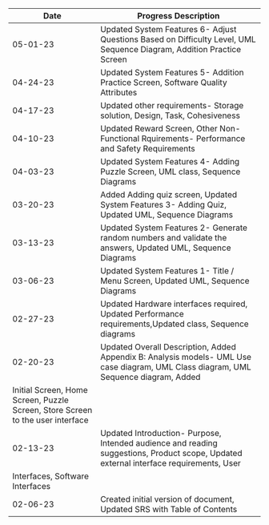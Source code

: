  |  Date  |  Progress Description  |
 |  -------------- | ----------------|
 | 05-01-23 |	Updated System Features 6- Adjust Questions Based on Difficulty Level, UML Sequence Diagram, Addition Practice Screen |
 | 04-24-23	| Updated System Features 5- Addition Practice Screen, Software Quality Attributes |
 | 04-17-23	| Updated other requirements- Storage solution, Design, Task, Cohesiveness |
 | 04-10-23	| Updated Reward Screen, Other Non-Functional Rquirements- Performance and Safety Requirements |
 | 04-03-23	| Updated System Features 4- Adding Puzzle Screen, UML class, Sequence Diagrams |
 | 03-20-23 | Added Adding quiz screen, Updated System Features 3- Adding Quiz, Updated UML, Sequence Diagrams |
 | 03-13-23	| Updated System Features 2- Generate random numbers and validate the answers, Updated UML, Sequence Diagrams |
 | 03-06-23 | Updated System Features 1- Title / Menu Screen, Updated UML, Sequence Diagrams |
 | 02-27-23 | Updated Hardware interfaces required, Updated Performance requirements,Updated class, Sequence diagrams |
 | 02-20-23	| Updated Overall Description, Added Appendix B: Analysis models- UML Use case diagram, UML Class diagram, UML Sequence diagram, Added 
 Initial Screen, Home Screen, Puzzle Screen, Store Screen to the user interface |
 | 02-13-23	| Updated Introduction- Purpose, Intended audience and reading suggestions, Product scope, Updated external interface requirements, User 
 Interfaces, Software Interfaces |
 | 02-06-23	| Created initial version of document, Updated SRS with Table of Contents |

